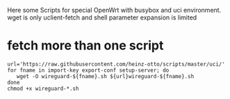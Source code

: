 Here some Scripts for special OpenWrt with busybox and uci environment. wget is only uclient-fetch and shell parameter expansion is limited
# fetch more than one script
```
url='https://raw.githubusercontent.com/heinz-otto/scripts/master/uci/'
for fname in import-key export-conf setup-server; do 
   wget -O wireguard-${fname}.sh ${url}wireguard-${fname}.sh
done
chmod +x wireguard-*.sh
```
